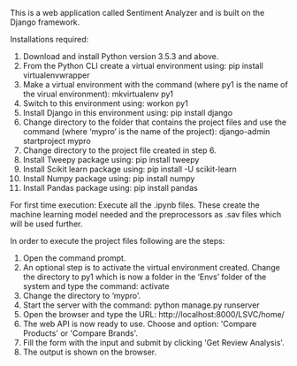 This is a web application called Sentiment Analyzer and is built on the Django framework.

Installations required: 
1. Download and install Python version 3.5.3 and above.
2. From the Python CLI create a virtual environment using: pip install virtualenvwrapper
3. Make a virtual environment with the command (where py1 is the name of the virual environment): mkvirtualenv py1
4. Switch to this environment using: workon py1
5. Install Django in this environment using: pip install django
6. Change directory to the folder that contains the project files and use the command (where ‘mypro’ is the name of the project): django-admin startproject mypro
7. Change directory to the project file created in step 6.
8. Install Tweepy package using: pip install tweepy
9. Install Scikit learn package using: pip install -U scikit-learn
10. Install Numpy package using: pip install numpy
11. Install Pandas package using: pip install pandas

For first time execution:
Execute all the .ipynb files. These create the machine learning model needed and the preprocessors as .sav files which will be used further.

In order to execute the project files following are the steps: 
1. Open the command prompt.
2. An optional step is to activate the virtual environment created. Change the directory to py1 which is now a folder in the ‘Envs’ folder of the system and type the command: activate
3. Change the directory to ‘mypro’.
4. Start the server with the command: python manage.py runserver
5. Open the browser and type the URL: http://localhost:8000/LSVC/home/
6. The web API is now ready to use. Choose and option: 'Compare Products' or 'Compare Brands'.
7. Fill the form with the input and submit by clicking 'Get Review Analysis'.
8. The output is shown on the browser. 
